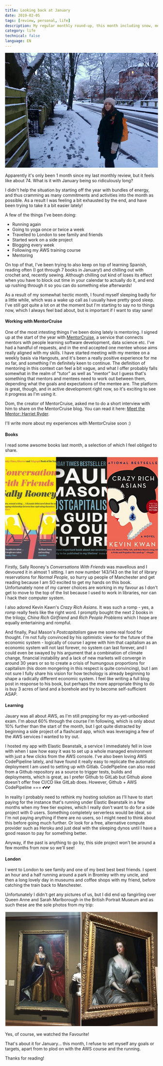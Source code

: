 ```yaml
---
title: Looking back at January
date: 2019-02-05
tags: [review, personal, life]
description: My regular monthly round-up, this month including snow, mentoring, a trip to london and AWS training.
category: life
technical: false
language: EN
---
```


![We had snow!](./img/snow.png)

Apparently it's only been 1 month since my last monthly review, but it feels like about 74. What is it with January being so ridiculously long?

I didn't help the situation by starting off the year with bundles of energy, and thus cramming as many commitments and activities into the month as possible. As a result I was feeling a bit exhausted by the end, and have been trying to take it a bit easier lately!

A few of the things I've been doing:

- Running again
- Going to yoga once or twice a week
- Travelled to London to see family and friends
- Started work on a side project
- Blogging every week
- Following my AWS training course
- Mentoring

On top of that, I've been trying to also keep on top of learning Spanish, reading often (I got through 7 books in January!) and chilling out with crochet and, recently sewing. Although chilling out kind of loses its effect when you have to block out time in your calendar to actually do it, and end up rushing through it so you can do something else afterwards!

As a result of my somewhat hectic month, I found myself sleeping badly for a little while, which was a wake up call as I usually have pretty good sleep. I've still got quite a lot on at the moment but I'm starting to say no to things now, which I always feel bad about, but is important if I want to stay sane!

#### Working with MentorCruise

One of the most intesting things I've been doing lately is mentoring. I signed up at the start of the year with <a href="https://mentorcruise.com" target="_blank" rel="noopener noreferrer">MentorCruise</a>, a service that connects mentors with people learning software development, data science etc. I've had a handful of requests, and in the end accepted one mentee whose aims really aligned with my skills. I have started meeting with my mentee on a weekly basis via Hangouts, and it's been a really positive experience for me so far, and something I'm definitely keen to continue. The definition of mentoring in this context can feel a bit vague, and what I offer probably falls somewhat in the realm of "tutor" as well as "mentor" but I guess that's something that mentors and mentees need to work out between them, depending what the goals and expectations of the mentee are. The platform is great, though, and in active development right now, so it's exciting to see it progress as I'm using it.

Dom, the creator of MentorCruise, asked me to do a short interview with him to share on the MentorCruise blog. You can read it here: <a href="https://blog.mentorcruise.com/harriet-ryder-meet-the-mentor-9bbdbe9287fe" target="_blank" rel="noopener noreferrer">Meet the Mentor: Harriet Ryder</a>.

I'll write more about my experiences with MentorCruise soon :)

#### Books

I read some awsome books last month, a selection of which I feel obliged to share.

![My favourite books this month](./img/books.jpg)

Firstly, Sally Rooney's _Conversations With Friends_ was mavellous and I devoured it in almost 1 sitting. I am now number 143/143 on the list of library reservations for _Normal People_, so hurry up people of Manchester and get reading because I am SO excited to get my hands on this book. Unfortunately none of my career choices are working in my favour as I don't get to move to the top of the list because I used to work in libraries, nor can I hack their computer system.

I also adored Kevin Kawn's _Crazy Rich Asians_. It was such a romp - yes, a _romp_ really feels like the right word. I promptly bought the next 2 books in the trilogy, _China Rich Girlfriend_ and _Rich People Problems_ which I hope are equally entertaining and rompful.

And finally, Paul Mason's _Postcapitalism_ gave me some real food for thought. I'm not fully convinced by his optimistic view for the future of the economic system - logically of course I agree with him that capitalism as an economic system will not last forever, no system can last forever, and I could even be swayed by his argument that a combination of climate change, financial instability and a lack of new markets will converge in around 30 years or so to create a crisis of humungous proportions for capitalism (his doom mongering in this respect is quite convincing), but I am not sure I fully share his vision for how techology is already beginning to shape a radically different economic system. I feel like writing a full blog post in response to his book, but perhaps the more appropriate thing to do is buy 3 acres of land and a borehole and try to become self-sufficient ASAP.

#### Learning

Jauary was all about AWS, as I'm still prepping for my as-yet-unbooked exam. I'm about 60% through the course I'm following, which is only about 10% further than the start of the month, but I got quite distracted by beginning a side project of a flashcard app, which was leveraging a few of the AWS services I wanted to try out.

I hosted my app with Elastic Beanstalk, a service I immediately fell in love with when I saw how easy it was to set up a whole managed environment with just a few clicks from the AWS console. I've also been loving AWS CodePipeline lately, and have found it really easy to replicate the automatic deployment I am used to setting up with Gitlab. CodePipeline can also read from a Github repository as a source to trigger tests, builds and deployments, which is great, as I prefer Github to GitLab but Github alone doesn't offer free CI/CD like GitLab does. However, Github + AWS CodePipeline === 💕💕💕

In reality I probably need to rethink my hosting solution as I'll have to start paying for the instance that's running under Elastic Beanstalk in a few months when my free tier expires, which I really don't want to do for a side project with 0 users. Something completely serverless would be ideal, so I'm not paying anything if there are no users, so I might need to think about this before going much further. Or look for a free, alternative compute provider such as Heroku and just deal with the sleeping dynos until I have a good reason to pay for something better.

Anyway, if the past is anything to go by, this side project won't be around a few months from now so we'll see!

#### London

I went to London to see family and one of my best best best friends. I spent an hour and a half running around a park in Bromley with my uncle, and then a long lovely day in museums and coffee shops with my friend, before catching the train back to Manchester.

Unfortunately I didn't get any pictures of us, but I did end up fangirling over Queen Anne and Sarah Marlborough in the British Portrait Museum and as such these are the sole photos from my trip:

![Queen Anne and the Duchess of Marlborough](./img/anne.jpg)

Yes, of course, we watched the Favourite!

That's about it for January... this month, I refuse to set myself any goals or targets, apart from to plod on with the AWS course and the running.

Thanks for reading!
